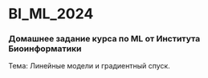 # BI_ML_2024

### Домашнее задание курса по ML от Института Биоинформатики
Тема: Линейные модели и градиентный спуск.
